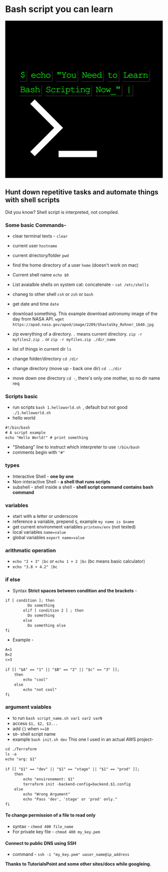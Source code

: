 # Bash script you can learn

![thumb](docs/thumbnail.png)

## Hunt down repetitive tasks and automate things with shell scripts

Did you know? Shell script is interpreted, not compiled.

### Some basic Commands-

* clear terminal texts - `clear`
* current user `hostname`
* current driectory/folder `pwd`
* find the home directory of a user `home` (doesn't work on mac)
* Current shell name
`echo $0`

 * List avaialble shells on system cat: concatenate -
 `cat /etc/shells`

 * chaneg to other shell
 `csh` or `zsh` or `bash`

 * get date and time `date`
 * download something. This example download astronomy image of the day from NASA API.
 ```wget https://apod.nasa.gov/apod/image/2209/ShastaSky_Rohner_1640.jpg```

 * zip everything of a directory. `.` means current directory.
 `zip -r myfiles2.zip .` or `zip -r myfiles.zip ./dir_name`

 * list of things in current dir `ls`
 * change folder/directory `cd /dir`
 * change directory (move up - back one dir) `cd ../dir`
 * move down one directory `cd -`, there's only one mother, so no dir name req

### Scripts basic

 * run scripts `bash 1.helloworld.sh `, default but not good `./1.helloworld.sh`
 * hello world

 ```
 #!/bin/bash
 # A script example
 echo "Hello World!" # print something
 ```
 * "Shebang” line to instruct which interpreter to use `!/bin/bash`
 * comments begin with `"#"`

### types

* Interactive Shell - **one by one**
* Non-interactive Shell -  **a shell that runs scripts**
* subshell - shell inside a shell - **shell script command contains bash command**


### variables

* start with a letter or underscore
* reference a variable, prepend `$`, example `my name is $name`
* get current environment variables `printenv/env` (not tested)
* local variables `name=value`
* global variables `export name=value`


### arithmatic operation

* `echo "2 + 3" |bc` or `echo 1 + 2 |bc`  (bc means basic calculator)
* `echo "3.8 + 4.2" |bc`

### if else

* Syntax **Strict spaces between condition and the brackets** -
```
if [ condition ]; then
          Do something
        elif [ condition 2 ] ; then
          Do something
        else
          Do something else
fi
```

* Example -
```
A=1
B=2
c=3

if [[ "$A" == "1" || "$B" == "2" || "$c" == "3" ]]; 
    then
        echo "cool"
    else
        echo "not cool"
fi 
```

### argument vaiables

* to run `bash script_name.sh var1 var2 varN`
* access `$1, $2, $3...`
* add `{}` when `>=10`
* `$0`- shell script name
* example `bash init.sh dev` This one I used in an actual AWS project-
```
cd ./Terraform
ls -a
echo "arg: $1"

if [[ "$1" == "dev" || "$1" == "stage" || "$1" == "prod" ]]; 
    then
        echo "environement: $1"
        terraform init -backend-config=backend.$1.config
    else
        echo "Wrong Argument"
        echo "Pass 'dev', 'stage' or 'prod' only."
fi 
``` 

#### To change permission of a file to read only
* syntax - `chmod 400 file_name`
* For private key file - `chmod 400 my_key.pem`

#### Connect to public DNS using SSH
* command - `ssh -i "my_key.pem" uaser_name@ip_address`

**Thanks to TutorialsPoint and some other sites/docs while googleing.**
